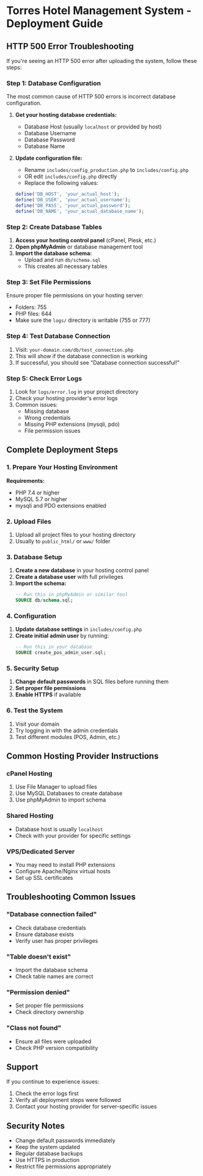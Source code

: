 # Torres Hotel Management System - Deployment Guide

## HTTP 500 Error Troubleshooting

If you're seeing an HTTP 500 error after uploading the system, follow these steps:

### Step 1: Database Configuration

The most common cause of HTTP 500 errors is incorrect database configuration.

1. **Get your hosting database credentials:**
   - Database Host (usually `localhost` or provided by host)
   - Database Username
   - Database Password
   - Database Name

2. **Update configuration file:**
   - Rename `includes/config_production.php` to `includes/config.php`
   - OR edit `includes/config.php` directly
   - Replace the following values:
   ```php
   define('DB_HOST', 'your_actual_host');
   define('DB_USER', 'your_actual_username');
   define('DB_PASS', 'your_actual_password');
   define('DB_NAME', 'your_actual_database_name');
   ```

### Step 2: Create Database Tables

1. **Access your hosting control panel** (cPanel, Plesk, etc.)
2. **Open phpMyAdmin** or database management tool
3. **Import the database schema:**
   - Upload and run `db/schema.sql`
   - This creates all necessary tables

### Step 3: Set File Permissions

Ensure proper file permissions on your hosting server:
- Folders: 755
- PHP files: 644
- Make sure the `logs/` directory is writable (755 or 777)

### Step 4: Test Database Connection

1. Visit: `your-domain.com/db/test_connection.php`
2. This will show if the database connection is working
3. If successful, you should see "Database connection successful!"

### Step 5: Check Error Logs

1. Look for `logs/error.log` in your project directory
2. Check your hosting provider's error logs
3. Common issues:
   - Missing database
   - Wrong credentials
   - Missing PHP extensions (mysqli, pdo)
   - File permission issues

## Complete Deployment Steps

### 1. Prepare Your Hosting Environment

**Requirements:**
- PHP 7.4 or higher
- MySQL 5.7 or higher
- mysqli and PDO extensions enabled

### 2. Upload Files

1. Upload all project files to your hosting directory
2. Usually to `public_html/` or `www/` folder

### 3. Database Setup

1. **Create a new database** in your hosting control panel
2. **Create a database user** with full privileges
3. **Import the schema:**
   ```sql
   -- Run this in phpMyAdmin or similar tool
   SOURCE db/schema.sql;
   ```

### 4. Configuration

1. **Update database settings** in `includes/config.php`
2. **Create initial admin user** by running:
   ```sql
   -- Run this in your database
   SOURCE create_pos_admin_user.sql;
   ```

### 5. Security Setup

1. **Change default passwords** in SQL files before running them
2. **Set proper file permissions**
3. **Enable HTTPS** if available

### 6. Test the System

1. Visit your domain
2. Try logging in with the admin credentials
3. Test different modules (POS, Admin, etc.)

## Common Hosting Provider Instructions

### cPanel Hosting
1. Use File Manager to upload files
2. Use MySQL Databases to create database
3. Use phpMyAdmin to import schema

### Shared Hosting
- Database host is usually `localhost`
- Check with your provider for specific settings

### VPS/Dedicated Server
- You may need to install PHP extensions
- Configure Apache/Nginx virtual hosts
- Set up SSL certificates

## Troubleshooting Common Issues

### "Database connection failed"
- Check database credentials
- Ensure database exists
- Verify user has proper privileges

### "Table doesn't exist"
- Import the database schema
- Check table names are correct

### "Permission denied"
- Set proper file permissions
- Check directory ownership

### "Class not found"
- Ensure all files were uploaded
- Check PHP version compatibility

## Support

If you continue to experience issues:
1. Check the error logs first
2. Verify all deployment steps were followed
3. Contact your hosting provider for server-specific issues

## Security Notes

- Change default passwords immediately
- Keep the system updated
- Regular database backups
- Use HTTPS in production
- Restrict file permissions appropriately